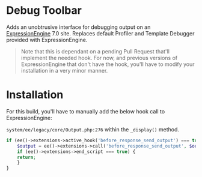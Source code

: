 Debug Toolbar
====================
Adds an unobtrusive interface for debugging output on an [ExpressionEngine](http://expressionengine.com "ExpressionEngine") 7.0 site. Replaces default Profiler and Template Debugger provided with ExpressionEngine.

> Note that this is dependant on a pending Pull Request that'll implement the needed hook. For now, and previous versions of ExpressionEngine that don't have the hook, you'll have to modify your installation in a very minor manner. 

Installation 
=============

For this build, you'll have to manually add the below hook call to ExpressionEngine:

`system/ee/legacy/core/Output.php:276` within the `_display()` method. 

```php
if (ee()->extensions->active_hook('before_response_send_output') === true) {
    $output = ee()->extensions->call('before_response_send_output', $output);
    if (ee()->extensions->end_script === true) {
	return;
    }
}
```

